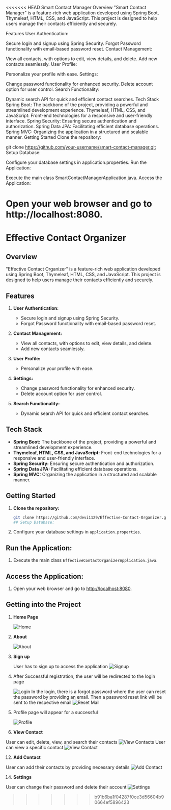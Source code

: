 <<<<<<< HEAD
Smart Contact Manager
Overview
"Smart Contact Manager" is a feature-rich web application developed using Spring Boot, Thymeleaf, HTML, CSS, and JavaScript. This project is designed to help users manage their contacts efficiently and securely.

Features
User Authentication:

Secure login and signup using Spring Security.
Forgot Password functionality with email-based password reset.
Contact Management:

View all contacts, with options to edit, view details, and delete.
Add new contacts seamlessly.
User Profile:

Personalize your profile with ease.
Settings:

Change password functionality for enhanced security.
Delete account option for user control.
Search Functionality:

Dynamic search API for quick and efficient contact searches.
Tech Stack
Spring Boot: The backbone of the project, providing a powerful and streamlined development experience.
Thymeleaf, HTML, CSS, and JavaScript: Front-end technologies for a responsive and user-friendly interface.
Spring Security: Ensuring secure authentication and authorization.
Spring Data JPA: Facilitating efficient database operations.
Spring MVC: Organizing the application in a structured and scalable manner.
Getting Started
Clone the repository:


git clone https://github.com/your-username/smart-contact-manager.git
Setup Database:

Configure your database settings in application.properties.
Run the Application:

Execute the main class SmartContactManagerApplication.java.
Access the Application:

Open your web browser and go to http://localhost:8080.
=======
# Effective Contact Organizer

## Overview

"Effective Contact Organizer" is a feature-rich web application developed using Spring Boot, Thymeleaf, HTML, CSS, and JavaScript. This project is designed to help users manage their contacts efficiently and securely.

## Features

1. **User Authentication:**
   - Secure login and signup using Spring Security.
   - Forgot Password functionality with email-based password reset.

2. **Contact Management:**
   - View all contacts, with options to edit, view details, and delete.
   - Add new contacts seamlessly.

3. **User Profile:**
   - Personalize your profile with ease.

4. **Settings:**
   - Change password functionality for enhanced security.
   - Delete account option for user control.

5. **Search Functionality:**
   - Dynamic search API for quick and efficient contact searches.

## Tech Stack

- **Spring Boot:** The backbone of the project, providing a powerful and streamlined development experience.
- **Thymeleaf, HTML, CSS, and JavaScript:** Front-end technologies for a responsive and user-friendly interface.
- **Spring Security:** Ensuring secure authentication and authorization.
- **Spring Data JPA:** Facilitating efficient database operations.
- **Spring MVC:** Organizing the application in a structured and scalable manner.

## Getting Started

1. **Clone the repository:**
   ```bash
   git clone https://github.com/devi1129/Effective-Contact-Organizer.git
   ## Setup Database:

1. Configure your database settings in `application.properties`.

## Run the Application:

1. Execute the main class `EffectiveContactOrganizerApplication.java`.

## Access the Application:

1. Open your web browser and go to [http://localhost:8080](http://localhost:8080).

## Getting into the Project

1. **Home Page**
   
   ![Home](https://github.com/devi1129/Effective-Contact-Organizer/assets/136683551/cb479643-6870-40d2-90fc-b79101a8586e)

3. **About**
   
   ![About](https://github.com/devi1129/Effective-Contact-Organizer/assets/136683551/c1ea36fa-568a-4146-b107-295d49df11a4)

5. **Sign up**
   
   User has to sign up to access the application
   ![Signup](https://github.com/devi1129/Effective-Contact-Organizer/assets/136683551/75139265-6d6c-400a-a4ba-12a99f0764bc)

7. After Successful registration, the user will be redirected to the login page

   
   ![Login](https://github.com/devi1129/Effective-Contact-Organizer/assets/136683551/fae494f3-987c-4631-ab24-7632544f8a85)
   In the login, there is a forgot password where the user can reset the password by providing an email. Then a password reset link will be sent to the respective email
   ![Reset Mail](https://github.com/devi1129/Effective-Contact-Organizer/assets/136683551/01a0b9d2-a0e3-48df-a08b-63b17852588f)

9. Profile page will appear for a successful 

   ![Profile](https://github.com/devi1129/Effective-Contact-Organizer/assets/136683551/48b2862e-30d3-4671-b213-11461273d1ba)

10. **View Contact**
    
   User can edit, delete, view, and search their contacts
   ![View Contacts](https://github.com/devi1129/Effective-Contact-Organizer/assets/136683551/47181c0c-6104-419d-8226-6379c08dfdca)
   User can view a specific contact
   ![View Contact](https://github.com/devi1129/Effective-Contact-Organizer/assets/136683551/117ac698-c1f2-4a92-bb48-237cd02f2192)

12. **Add Contact**
    
   User can add their contacts by providing necessary details
   ![Add Contact](https://github.com/devi1129/Effective-Contact-Organizer/assets/136683551/d1679274-6a6a-47c7-875a-92c40580f78b)

14. **Settings**
    
   User can change their password and delete their account
   ![Settings](https://github.com/devi1129/Effective-Contact-Organizer/assets/136683551/59c6ff41-a651-4aa8-ab6c-e7b3ab726eb6)


>>>>>>> b91b6ba1f04287f0ce3d56604b90664ef5896423
